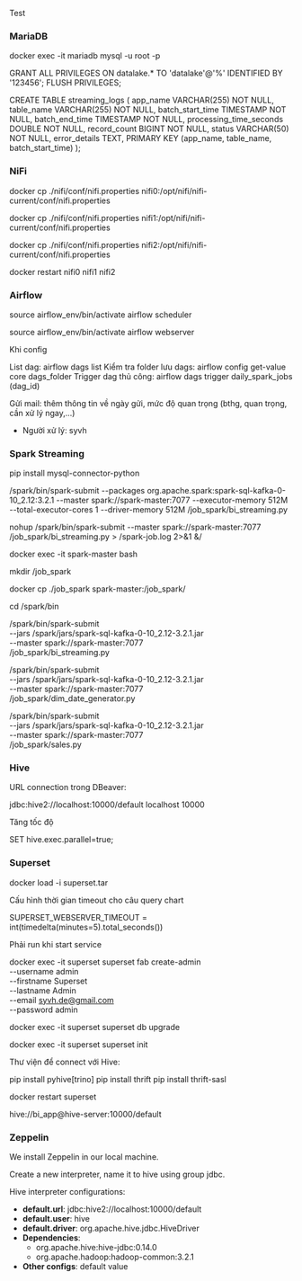 Test

### MariaDB

docker exec -it mariadb mysql -u root -p

GRANT ALL PRIVILEGES ON datalake.* TO 'datalake'@'%' IDENTIFIED BY '123456';
FLUSH PRIVILEGES;


CREATE TABLE streaming_logs (
     app_name VARCHAR(255) NOT NULL,
     table_name VARCHAR(255) NOT NULL,
     batch_start_time TIMESTAMP NOT NULL,
     batch_end_time TIMESTAMP NOT NULL,
     processing_time_seconds DOUBLE NOT NULL,
     record_count BIGINT NOT NULL,
     status VARCHAR(50) NOT NULL,
     error_details TEXT,
     PRIMARY KEY (app_name, table_name, batch_start_time)
 );


### NiFi

docker cp ./nifi/conf/nifi.properties nifi0:/opt/nifi/nifi-current/conf/nifi.properties

docker cp ./nifi/conf/nifi.properties nifi1:/opt/nifi/nifi-current/conf/nifi.properties

docker cp ./nifi/conf/nifi.properties nifi2:/opt/nifi/nifi-current/conf/nifi.properties

docker restart nifi0 nifi1 nifi2

### Airflow

source airflow_env/bin/activate
airflow scheduler

source airflow_env/bin/activate
airflow webserver

Khi config 

List dag: airflow dags list
Kiểm tra folder lưu dags: airflow config get-value core dags_folder
Trigger dag thủ công: airflow dags trigger daily_spark_jobs (dag_id)

Gửi mail: thêm thông tin về ngày gửi, mức độ quan trọng (bthg, quan trọng, cần xử lý ngay,...)
- Người xử lý: syvh


### Spark Streaming

pip install mysql-connector-python



/spark/bin/spark-submit   --packages org.apache.spark:spark-sql-kafka-0-10_2.12:3.2.1   --master spark://spark-master:7077   --executor-memory 512M   --total-executor-cores 1   --driver-memory 512M   /job_spark/bi_streaming.py

nohup /spark/bin/spark-submit   --master spark://spark-master:7077  /job_spark/bi_streaming.py > /spark-job.log 2>&1 &/ 

docker exec -it spark-master bash

mkdir /job_spark


docker cp ./job_spark spark-master:/job_spark/

cd /spark/bin

/spark/bin/spark-submit \
--jars /spark/jars/spark-sql-kafka-0-10_2.12-3.2.1.jar \
--master spark://spark-master:7077 \
/job_spark/bi_streaming.py

/spark/bin/spark-submit \
--jars /spark/jars/spark-sql-kafka-0-10_2.12-3.2.1.jar \
--master spark://spark-master:7077 \
/job_spark/dim_date_generator.py

/spark/bin/spark-submit \
--jars /spark/jars/spark-sql-kafka-0-10_2.12-3.2.1.jar \
--master spark://spark-master:7077 \
/job_spark/sales.py

### Hive

URL connection trong DBeaver:

jdbc:hive2://localhost:10000/default
localhost
10000

Tăng tốc độ

SET hive.exec.parallel=true;


### Superset

docker load -i superset.tar

Cấu hình thời gian timeout cho câu query chart

SUPERSET_WEBSERVER_TIMEOUT = int(timedelta(minutes=5).total_seconds())

Phải run khi start service

docker exec -it superset superset fab create-admin \
              --username admin \
              --firstname Superset \
              --lastname Admin \
              --email syvh.de@gmail.com \
              --password admin
			  			  
docker exec -it superset superset db upgrade

docker exec -it superset superset init


Thư viện để connect với Hive: 

pip install pyhive[trino]
pip install thrift
pip install thrift-sasl

docker restart superset

hive://bi_app@hive-server:10000/default

### Zeppelin

We install Zeppelin in our local machine.

Create a new interpreter, name it to hive using group jdbc.

Hive interpreter configurations:
- **default.url**: jdbc:hive2://localhost:10000/default 
- **default.user**: hive
- **default.driver**: org.apache.hive.jdbc.HiveDriver 
- **Dependencies**:
    - org.apache.hive:hive-jdbc:0.14.0
    - org.apache.hadoop:hadoop-common:3.2.1
- **Other configs**: default value
  